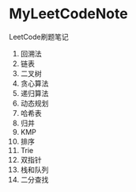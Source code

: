 # MyLeetCodeNote
LeetCode刷题笔记
01. 回溯法  
02. 链表  
03. 二叉树  
04. 贪心算法   
05. 递归算法  
06. 动态规划  
07. 哈希表  
08. 归并  
09. KMP  
10. 排序
11. Trie
12. 双指针
13. 栈和队列
14. 二分查找